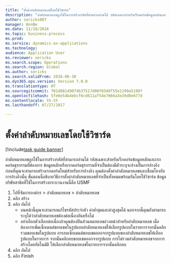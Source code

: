 ```yaml
--- 
title: "ตั้งค่าลำดับหมายเลขโดยใช้วิซาร์ด"
description: "ลำดับหมายเลขถูกใช้ในการสร้างรหัสที่สามารถอ่านได้ รหัสเฉพาะสำหรับเร็กคอร์ดข้อมูลหลักและเรกคอร์ดธุรกรรมที่ต้องการ "
author: sericks007
manager: AnnBe
ms.date: 11/10/2016
ms.topic: business-process
ms.prod: 
ms.service: dynamics-ax-applications
ms.technology: 
audience: Application User
ms.reviewer: sericks
ms.search.scope: Operations
ms.search.region: Global
ms.author: sericks
ms.search.validFrom: 2016-06-30
ms.dyn365.ops.version: Version 7.0.0
ms.translationtype: HT
ms.sourcegitcommit: f01d88149074b37517d00f03d8f55e1199a5198f
ms.openlocfilehash: 5fe6e54b4ebcf6cd611af54e7066a3e39d0e677d
ms.contentlocale: th-th
ms.lasthandoff: 07/27/2017

---
```

# <a name="set-up-number-sequences-by-using-a-wizard"></a>ตั้งค่าลำดับหมายเลขโดยใช้วิซาร์ด

[!include[task guide banner](../../includes/task-guide-banner.md)]

ลำดับหมายเลขถูกใช้ในการสร้างรหัสที่สามารถอ่านได้ รหัสเฉพาะสำหรับเร็กคอร์ดข้อมูลหลักและเรกคอร์ดธุรกรรมที่ต้องการ  ข้อมูลหลักหรือเรกคอร์ดธุรกรรมที่จำเป็นต้องมีตัวระบุจะอ้างเป็นการอ้างอิง ก่อนที่คุณจะสามารถสร้างเรกคอร์ดใหม่สำหรับการอ้างอิง คุณต้องตั้งค่าลำดับหมายเลขและเชื่อมโยงกับการอ้างอิงนั้น  ขั้นตอนนี้อธิบายวิธีการตั้งค่าลำดับหมายเลขที่จำเป็นทั้งหมดพร้อมกันโดยใช้วิซาร์ด  ข้อมูลบริษัทสาธิตที่ใช้ในการสร้างกระบวนงานนี้คือ USMF

1. ไปที่จัดการองค์กร > ลำดับหมายเลข > ลำดับหมายเลข
2. คลิก สร้าง
3. คลิก ถัดไป
    * บนหน้านี้คุณจะสามารถแก้ไขรหัสประจำตัว ค่าต่ำสุดและค่าสูงสุดได้ นอกจากนี้คุณยังสามารถระบุได้ว่าลำดับหมายเลขต้องต่อเนื่องกันหรือไม่   
    * อย่าเลือกตัวเลือกต่อเนื่องถ้าคุณต้องปันส่วนหมายเลขล่วงหน้าสำหรับลำดับหมายเลข      เมื่อต้องการเพิ่มเซ็กเมนต์ขอบเขตในรูปแบบลำดับหมายเลขให้เลือกรูปแบบในรายการจากนั้นคลิก รวมขอบเขตในรูปแบบ      การลบเซ็กเมนต์ขอบเขตออกจากรูปแบบของลำดับหมายเลขให้เลือกรูปแบบในรายการ จากนั้นคลิกลบขอบเขตออกจากรูปแบบ      การไม่รวมลำดับหมายเลขจากการสร้างโดยอัตโนมัติ ให้เลือกลำดับหมายเลขในรายการจากนั้นคลิกลบ  
4. คลิก ถัดไป
5. คลิก Finish


